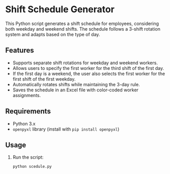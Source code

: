 # Shift Schedule Generator

This Python script generates a shift schedule for employees, considering both weekday and weekend shifts. The schedule follows a 3-shift rotation system and adapts based on the type of day.

## Features
- Supports separate shift rotations for weekday and weekend workers.
- Allows users to specify the first worker for the third shift of the first day.
- If the first day is a weekend, the user also selects the first worker for the first shift of the first weekday.
- Automatically rotates shifts while maintaining the 3-day rule.
- Saves the schedule in an Excel file with color-coded worker assignments.

## Requirements
- Python 3.x
- `openpyxl` library (install with `pip install openpyxl`)

## Usage
1. Run the script:
   ```sh
   python scedule.py
